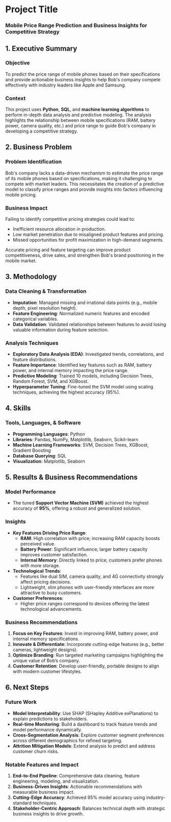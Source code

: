 # **Project Title**  
### **Mobile Price Range Prediction and Business Insights for Competitive Strategy**  

## **1. Executive Summary**  

### **Objective**  
To predict the price range of mobile phones based on their specifications and provide actionable business insights to help Bob's company compete effectively with industry leaders like Apple and Samsung.  

### **Context**  
This project uses **Python**, **SQL**, and **machine learning algorithms** to perform in-depth data analysis and predictive modeling. The analysis highlights the relationship between mobile specifications (RAM, battery power, camera quality, etc.) and price range to guide Bob's company in developing a competitive strategy.  



## **2. Business Problem**  

### **Problem Identification**  
Bob's company lacks a data-driven mechanism to estimate the price range of its mobile phones based on specifications, making it challenging to compete with market leaders. This necessitates the creation of a predictive model to classify price ranges and provide insights into factors influencing mobile pricing.  

### **Business Impact**  
Failing to identify competitive pricing strategies could lead to:  
- Inefficient resource allocation in production.  
- Low market penetration due to misaligned product features and pricing.  
- Missed opportunities for profit maximization in high-demand segments.  

Accurate pricing and feature targeting can improve product competitiveness, drive sales, and strengthen Bob's brand positioning in the mobile market.  



## **3. Methodology**  

### **Data Cleaning & Transformation**  
- **Imputation**: Managed missing and irrational data points (e.g., mobile depth, pixel resolution height).  
- **Feature Engineering**: Normalized numeric features and encoded categorical variables.  
- **Data Validation**: Validated relationships between features to avoid losing valuable information during feature selection.  

### **Analysis Techniques**  
- **Exploratory Data Analysis (EDA)**: Investigated trends, correlations, and feature distributions.  
- **Feature Importance**: Identified key features such as RAM, battery power, and internal memory impacting the price range.  
- **Predictive Modeling**: Trained 10 models, including Decision Trees, Random Forest, SVM, and XGBoost.  
- **Hyperparameter Tuning**: Fine-tuned the SVM model using scaling techniques, achieving the highest accuracy (95%).  



## **4. Skills**  

### **Tools, Languages, & Software**  
- **Programming Languages**: Python  
- **Libraries**: Pandas, NumPy, Matplotlib, Seaborn, Scikit-learn  
- **Machine Learning Frameworks**: SVM, Decision Trees, XGBoost, Gradient Boosting  
- **Database Querying**: SQL  
- **Visualization**: Matplotlib, Seaborn  



## **5. Results & Business Recommendations**  

### **Model Performance**  
- The tuned **Support Vector Machine (SVM)** achieved the highest accuracy of **95%**, offering a robust and generalized solution.  

### **Insights**  
- **Key Features Driving Price Range**:  
  - **RAM**: High correlation with price; increasing RAM capacity boosts perceived value.  
  - **Battery Power**: Significant influence; larger battery capacity improves customer satisfaction.  
  - **Internal Memory**: Directly linked to price; customers prefer phones with more storage.  
- **Technological Trends**:  
  - Features like dual SIM, camera quality, and 4G connectivity strongly affect pricing decisions.  
  - Lightweight, slim phones with user-friendly interfaces are more attractive to busy customers.  
- **Customer Preferences**:  
  - Higher price ranges correspond to devices offering the latest technological advancements.  

### **Business Recommendations**  
1. **Focus on Key Features**: Invest in improving RAM, battery power, and internal memory specifications.  
2. **Innovate & Differentiate**: Incorporate cutting-edge features (e.g., better cameras, lightweight designs).  
3. **Optimize Branding**: Run targeted marketing campaigns highlighting the unique value of Bob’s company.  
4. **Customer Retention**: Develop user-friendly, portable designs to align with modern customer lifestyles.  



## **6. Next Steps**  

### **Future Work**  
- **Model Interpretability**: Use SHAP (SHapley Additive exPlanations) to explain predictions to stakeholders.  
- **Real-time Monitoring**: Build a dashboard to track feature trends and model performance dynamically.  
- **Cross-Segmentation Analysis**: Explore customer segment preferences across different demographics for refined targeting.  
- **Attrition Mitigation Models**: Extend analysis to predict and address customer churn risks.  



### **Notable Features and Impact**  
1. **End-to-End Pipeline**: Comprehensive data cleaning, feature engineering, modeling, and visualization.  
2. **Business-Driven Insights**: Actionable recommendations with measurable business impact.  
3. **Cutting-Edge Accuracy**: Achieved 95% model accuracy using industry-standard techniques.  
4. **Stakeholder-Centric Approach**: Balances technical depth with strategic business insights to drive growth.  
